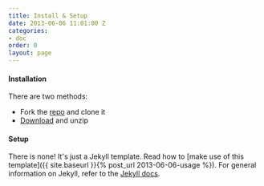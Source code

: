 ```yaml
---
title: Install & Setup
date: 2013-06-06 11:01:00 Z
categories:
- doc
order: 0
layout: page
---
```


#### Installation

There are two methods:

- Fork the [repo](https://github.com/bruth/jekyll-docs-template/) and clone it
- [Download](https://github.com/bruth/jekyll-docs-template/archive/master.zip) and unzip

#### Setup

There is none! It's just a Jekyll template. Read how to [make use of this template]({{ site.baseurl }}{% post_url 2013-06-06-usage %}). For general information on Jekyll, refer to the [Jekyll docs](http://jekyllrb.com/docs/home/).
